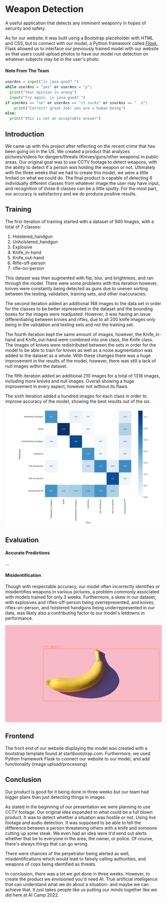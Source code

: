 # Weapon Detection

A useful application that detects any imminent weaponry in hopes of security and safety.

As for our website: it was built using a Bootstrap placeholder with HTML and CSS, but to connect with our model, a Python framework called [_Flask._](https://github.com/pallets/flask/ "Flask git repo") Flask allowed us to interface our previously trained model with our website so that users could upload photos to have our model run detection on whatever subjects may be in the user's photo.

#### Note From The Team

```python
userAns = input("is java good? ")
while userAns = "yes" or userAns = "y":
  print("Your opinion is wrong")
  input("Try again. is java good? ")
if userAns == "no" or userAns == "it sucks" or userAns == "  n":
    print("Correct! great Job! you are a human being")
else:
  print("this is not an acceptable answer")
```

## Introduction

We came up with this project after reflecting on the recent crime that has been going on in the US. We created a product that analyzes pictures/videos for dangers/threats (Knives/guns/other weapons) in public areas. Our original goal was to use CCTV footage to detect weapons, with the ability to detect if a person was holding the weapon or not. Ultimately with the three weeks that we had to create this model, we were a little limited on what we could do. The final product is capable of detecting 6 individually different classes from whatever image the user may have input, and recognition of those 6 classes can be a little spotty. For the most part, our accuracy is satisfactory and we do produce positive results.

## Training

The first iteration of training started with a dataset of 940 Images, with a total of 7 classes:

1. Holstered_handgun
2. Unholstered_handgun
3. Explosive
4. Knife_in-hand
5. Knife_out-hand
6. Rifle-off-person
7. rifle-on-person

This dataset was then augmented with flip, blur, and brightness, and ran through the model. There were some problems with this iteration however, knives were constantly being detected as guns due to uneven sorting between the testing, validation, training sets, and other inaccuracies.

The second iteration added an additional 168 images to the data set in order for the classes to be better represented in the dataset and the bounding boxes for the images were readjusted. However, it was having an issue differentiating between knives and rifles, due to all 200 knife images only being in the validation and testing sets and not the training set.

The fourth iteration kept the same amount of images, however, the Knife_in-hand and Knife_out-hand were combined into one class, the Knife class. The images of knives were redistributed between the sets in order for the model to be able to train for knives as well as a noise augmentation was added to the dataset as a whole. With these changes there was a huge improvement in the results of the model, however, there was still a lack of null images within the dataset.

The fifth iteration added an additional 210 images for a total of 1318 images, including more knives and null images. Overall showing a huge improvement in every aspect, however not without its flaws.

The sixth iteration added a hundred images for each class in order to improve accuracy
of the model, showing the best results out of the six.

<img src="app/static/images/confusion_matrix.png"/>

## Evaluation

#### Accurate Predictions

...

#### Misidentification

Though with respectable accuracy, our model often incorrectly identifies or misidentifies weapons in various pictures, a problem commonly associated with models trained for only 3 weeks. Furthermore, a skew in our dataset, with explosives and rifles-off-person being overrepresented, and knives, rifles-on-person, and holstered handguns being underrepresented in our data, was likely also a contributing factor to our model's letdowns in performance.

<img src="app/static/images/banan=knife.jpg"/>

## Frontend

The front end of our website displaying the model was created with a bootstrap template found at startbootstrap.com. Furthermore, we used Python framework Flask to connect our website to our model, and add functionality (image upload/processing)

## Conclusion

Our product is good for it being done in three weeks but our team had bigger plans than just detecting things in images. 

As stated in the beginning of our presentation we were planning to use CCTV footage. Our original idea expanded to what could be a full blown product. It was to detect whether a situation was hostile or not. Using live footage and audio detection. It was supposed to be able to tell the difference between a person threatening others with a knife and someone cutting up some steak. We even had an idea were it'd send out alerts whether that be to everyone in the area, the owner, or police. Of course, there's always things that can go wrong.

There were chances of the perpetrator being alerted as well, misidentifications which would lead to falsely calling authorities, and weapons of cops being identified as threats.

In conclusion, there was a lot we got done in three weeks. However, to create the product we envisioned you'd need AI. True artificial intelligence that can understand what we do about a situation- and maybe we can achieve that. It just takes people like us putting our minds together like we did here at AI Camp 2022.

